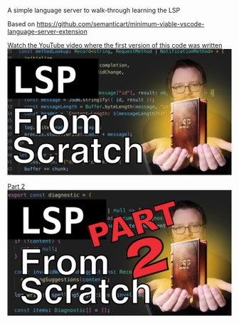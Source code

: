 A simple language server to walk-through learning the LSP

Based on https://github.com/semanticart/minimum-viable-vscode-language-server-extension

[Watch the YouTube video where the first version of this code was written<BR>![youtube thumbnail](./assets/thumbnail.jpg)](https://youtu.be/Xo5VXTRoL6Q)

[Part 2<BR>![youtube thumbnail](./assets/thumbnail2.jpg)](https://www.youtube.com/watch?v=t1nI8i-D4oM)
